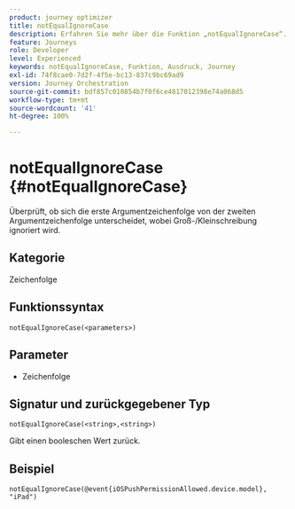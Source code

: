 ```yaml
---
product: journey optimizer
title: notEqualIgnoreCase
description: Erfahren Sie mehr über die Funktion „notEqualIgnoreCase“.
feature: Journeys
role: Developer
level: Experienced
keywords: notEqualIgnoreCase, Funktion, Ausdruck, Journey
exl-id: 74f8cae0-7d2f-4f5e-bc13-837c9bc69ad9
version: Journey Orchestration
source-git-commit: bdf857c010854b7f0f6ce4817012398e74a068d5
workflow-type: tm+mt
source-wordcount: '41'
ht-degree: 100%

---
```


# notEqualIgnoreCase {#notEqualIgnoreCase}

Überprüft, ob sich die erste Argumentzeichenfolge von der zweiten Argumentzeichenfolge unterscheidet, wobei Groß-/Kleinschreibung ignoriert wird.

## Kategorie

Zeichenfolge

## Funktionssyntax

`notEqualIgnoreCase(<parameters>)`

## Parameter

* Zeichenfolge

## Signatur und zurückgegebener Typ

`notEqualIgnoreCase(<string>,<string>)`

Gibt einen booleschen Wert zurück.

## Beispiel

`notEqualIgnoreCase(@event{iOSPushPermissionAllowed.device.model}, "iPad")`
